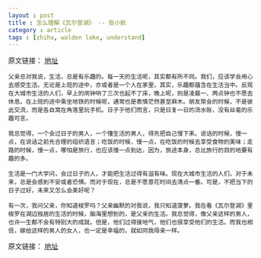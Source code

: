 ```yaml
---
layout : post
title : 怎么理解《瓦尔登湖》 -- 张小航
category : article
tags : [zhihu, walden lake, understand]
---
```


原文链接： [地址](http://www.zhihu.com/question/20062595/answer/15558657)

	父亲总对我说，生活，总是有乐趣的。每一天的生活呢，其实都有所不同。我们，应该学会用心去感受生活。无论是上班的途中，亦或者是一个人在家里，其实，乐趣都蕴含在生活当中。反观在大城市生活的人们，早上的闹钟响了三次也起不了床，晚上呢，则是凌晨一、两点钟也不愿去休息。在上班的途中乘坐地铁的时候呢，通常也是表情茫然甚至麻木。朋友聚会的时候，不是彼此交流，而是各自窝在角落里玩手机。日子于他们而言，只是日复一日的流水账，没有丝毫的乐趣可言。

	我总觉得，一个会过日子的男人，一个懂生活的男人，得先把自己慢下来。说话的时候，慢一点，在说话之前先合理的组织语言；吃饭的时候，慢一点，在吃饭的时候去享受食物的美味；走路的时候，慢一点，哪怕是旅行，也应该慢一点到达，因为，旅途本身，总比旅行的目的地要有趣的多。

	生活是一门大学问，会过日子的人，才能把生活过得有滋有味。现在大城市生活的人们，对于未来，总是会感到不安或者恐惧。而对于现在，总是不愿意花时间去清点一番。可是，不把当下的日子过好，未来又怎么会美好呢？

	有一次，我问父亲，你知道梭罗吗？父亲幽默的对我说，我只知道菠萝。我在看《瓦尔登湖》里梭罗在湖边独居的生活的时候，脑海里想到的，是父亲的生活。我总觉得，像父亲这样的男人，也许一生都不会有特别大的成就。但是，他们过得接地气，他们也很享受他们的生活。而我也相信，嫁给这样的男人的女人，也一定是幸福的，就如同我母亲一样。

原文链接： [地址](http://www.zhihu.com/question/20062595/answer/15558657)